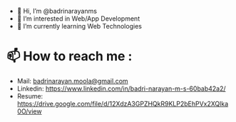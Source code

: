- 👋 Hi, I’m @badrinarayanms
- 👀 I’m interested in Web/App Development
- 🌱 I’m currently learning Web Technologies
# 📫 How to reach me :
- Mail: badrinarayan.moola@gmail.com
- Linkedin: https://www.linkedin.com/in/badri-narayan-m-s-60bab42a2/
- Resume: https://drive.google.com/file/d/12XdzA3GPZHQkR9KLP2bEhPVx2XQlka0O/view

<!---
badrinarayanms/badrinarayanms is a ✨ special ✨ repository because its `README.md` (this file) appears on your GitHub profile.
You can click the Preview link to take a look at your changes.
--->
